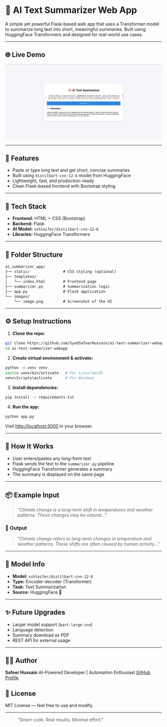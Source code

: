 # 🧠 AI Text Summarizer Web App

A simple yet powerful Flask-based web app that uses a Transformer model to summarize long text into short, meaningful summaries. Built using HuggingFace Transformers and designed for real-world use cases.

---

## 🌐 Live Demo

![App Screenshot](images/image.png)

---

## 🚀 Features

* Paste or type long text and get short, concise summaries
* Built using `distilbart-cnn-12-6` model from HuggingFace
* Lightweight, fast, and production-ready
* Clean Flask-based frontend with Bootstrap styling

---

## 🧩 Tech Stack

* **Frontend:** HTML + CSS (Bootstrap)
* **Backend:** Flask
* **AI Model:** `sshleifer/distilbart-cnn-12-6`
* **Libraries:** HuggingFace Transformers

---

## 📁 Folder Structure

```
ai_summarizer_app/
├── static/               # CSS styling (optional)
├── templates/
│   └── index.html        # Frontend page
├── summarizer.py         # Summarization logic
├── app.py                # Flask application
└── images/
    └── image.png         # Screenshot of the UI
```

---

## ⚙️ Setup Instructions

1. **Clone the repo:**

```bash
git clone https://github.com/SyedSafeerHussain/ai-text-summarizer-webapp.git
cd ai-text-summarizer-webapp
```

2. **Create virtual environment & activate:**

```bash
python -m venv venv
source venv/bin/activate   # For Linux/macOS
venv\Scripts\activate      # For Windows
```

3. **Install dependencies:**

```bash
pip install -r requirements.txt
```

4. **Run the app:**

```bash
python app.py
```

Visit [http://localhost:5000](http://localhost:5000) in your browser.

---

## 📝 How It Works

* User enters/pastes any long-form text
* Flask sends the text to the `summarizer.py` pipeline
* HuggingFace Transformer generates a summary
* The summary is displayed on the same page

---

## 📦 Example Input

> *"Climate change is a long-term shift in temperatures and weather patterns. These changes may be natural..."*

### 🧾 Output

> *"Climate change refers to long-term changes in temperature and weather patterns. These shifts are often caused by human activity..."*

---

## 🤖 Model Info

* **Model:** `sshleifer/distilbart-cnn-12-6`
* **Type:** Encoder-decoder (Transformer)
* **Task:** Text Summarization
* **Source:** HuggingFace 🤗

---

## ✨ Future Upgrades

* Larger model support (`bart-large-cnn`)
* Language detection
* Summary download as PDF
* REST API for external usage

---

## 👨‍💻 Author

**Safeer Hussain**
AI-Powered Developer | Automation Enthusiast
[GitHub Profile](https://github.com/SyedSafeerHussain)

## 📜 License

MIT License — feel free to use and modify.

---

> "Smart code. Real results. Minimal effort."

